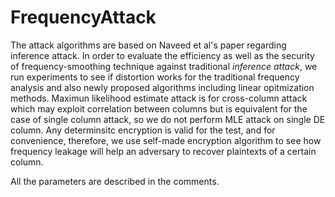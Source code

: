 # FrequencyAttack
The attack algorithms are based on Naveed et al's paper regarding inference attack.
In order to evaluate the efficiency as well as the security of frequency-smoothing technique against traditional *inference attack*, we run experiments to see if distortion works for the traditional frequency analysis and also newly proposed algorithms including linear opitmization methods.
Maximun likelihood estimate attack is for cross-column attack which may exploit correlation between columns but is equivalent for the case of single column attack, so we do not perform MLE attack on single DE column.
Any determinsitc encryption is valid for the test, and for convenience, therefore, we use self-made encryption algorithm to see how frequency leakage will help an adversary to recover plaintexts of a certain column.

All the parameters are described in the comments.
